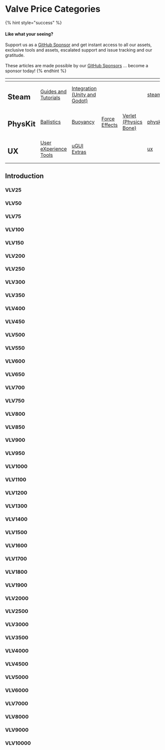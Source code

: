 # Valve Price Categories

{% hint style="success" %}
#### Like what your seeing?

Support us as a [GitHub Sponsor](../../../become-a-sponsor/) and get instant access to all our assets, exclusive tools and assets, escalated support and issue tracking and our gratitude.\
\
These articles are made possible by our [GitHub Sponsors](../../../become-a-sponsor/) ... become a sponsor today!
{% endhint %}

<table data-view="cards"><thead><tr><th></th><th></th><th></th><th></th><th></th><th data-hidden data-card-target data-type="content-ref"></th><th data-hidden data-card-cover data-type="files"></th></tr></thead><tbody><tr><td><h2>Steam</h2></td><td><a href="../../../company/steam/">Guides and Tutorials</a></td><td><a href="../">Integration (Unity and Godot)</a></td><td></td><td></td><td><a href="../../../company/steam/">steam</a></td><td><a href="../../../.gitbook/assets/Steamworks Card.png">Steamworks Card.png</a></td></tr><tr><td><h2>PhysKit</h2></td><td><a href="../../physkit/learning/sample-scenes/fantasy-style-ballistic-simulation.md">Ballistics</a></td><td><a href="../../physkit/learning/sample-scenes/1-buoyancy-example.md">Buoyancy</a></td><td><a href="../../physkit/learning/sample-scenes/1-force-effect-fields.md">Force Effects</a></td><td><a href="../../physkit/learning/sample-scenes/2-verlet-spring-skinned-mesh.md">Verlet (Physics Bone)</a></td><td><a href="../../physkit/">physkit</a></td><td><a href="../../../.gitbook/assets/PhysKit Card.png">PhysKit Card.png</a></td></tr><tr><td><h2>UX</h2></td><td><a href="../../ux/learning/core-concepts/">User eXperience Tools</a></td><td><a href="../../ux/learning/ugui-extras/">uGUI Extras</a></td><td></td><td></td><td><a href="../../ux/">ux</a></td><td><a href="../../../.gitbook/assets/Splash Screen (1).png">Splash Screen (1).png</a></td></tr></tbody></table>

## Introduction

### VLV25

### VLV50

### VLV75

### VLV100

### VLV150

### VLV200

### VLV250

### VLV300

### VLV350

### VLV400

### VLV450

### VLV500

### VLV550

### VLV600

### VLV650

### VLV700

### VLV750

### VLV800

### VLV850

### VLV900

### VLV950

### VLV1000

### VLV1100

### VLV1200

### VLV1300

### VLV1400

### VLV1500

### VLV1600

### VLV1700

### VLV1800

### VLV1900

### VLV2000

### VLV2500

### VLV3000

### VLV3500

### VLV4000

### VLV4500

### VLV5000

### VLV6000

### VLV7000

### VLV8000

### VLV9000

### VLV10000

